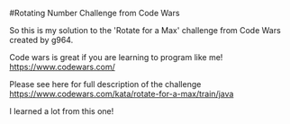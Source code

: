 #Rotating Number Challenge from Code Wars

So this is my solution to the 'Rotate for a Max' challenge from Code Wars created by g964.

Code wars is great if you are learning to program like me! https://www.codewars.com/

Please see here for full description of the challenge https://www.codewars.com/kata/rotate-for-a-max/train/java

I learned a lot from this one!